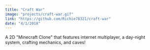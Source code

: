 ```yaml
---
title: "Craft War"
image: "projects/craft-war.gif"
link: "https://github.com/Richie78321/craft-war"
date: "4/1/2018"
---
```


A 2D "Minecraft Clone" that features internet multiplayer, a day-night system, crafting mechanics, and caves!
